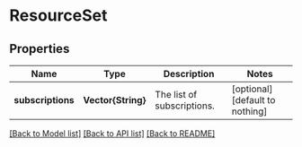 # ResourceSet


## Properties
Name | Type | Description | Notes
------------ | ------------- | ------------- | -------------
**subscriptions** | **Vector{String}** | The list of subscriptions. | [optional] [default to nothing]


[[Back to Model list]](../README.md#models) [[Back to API list]](../README.md#api-endpoints) [[Back to README]](../README.md)


